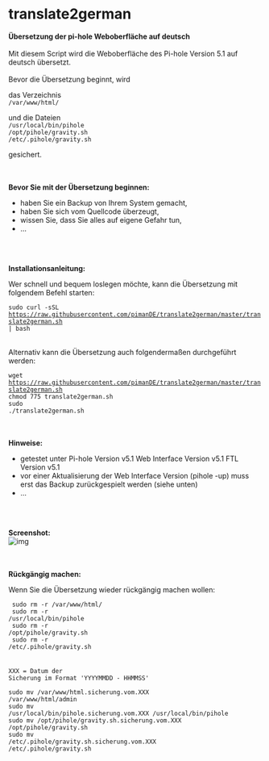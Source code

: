 # translate2german
**Übersetzung der pi-hole Weboberfläche auf deutsch**
<br>
<br>
Mit diesem Script wird die Weboberfläche des Pi-hole Version 5.1 auf deutsch übersetzt.
<br>
<br>
Bevor die Übersetzung beginnt, wird

das Verzeichnis<br>
`/var/www/html/`<br>

und die Dateien<br>
`/usr/local/bin/pihole`<br>
`/opt/pihole/gravity.sh`<br>
`/etc/.pihole/gravity.sh`<br>

gesichert.
<br>
<br>
<br>

**Bevor Sie mit der Übersetzung beginnen:**

* haben Sie ein Backup von Ihrem System gemacht,
* haben Sie sich vom Quellcode überzeugt,
* wissen Sie, dass Sie alles auf eigene Gefahr tun,
* ...
<br>
<br>

**Installationsanleitung:**

Wer schnell und bequem loslegen möchte, kann die Übersetzung mit folgendem Befehl starten:

<code>sudo curl -sSL https://raw.githubusercontent.com/pimanDE/translate2german/master/translate2german.sh | bash</code><br><br>

Alternativ kann die Übersetzung auch folgendermaßen durchgeführt werden:

<code>wget https://raw.githubusercontent.com/pimanDE/translate2german/master/translate2german.sh</code><br>
<code>chmod 775 translate2german.sh</code><br>
<code>sudo ./translate2german.sh</code><br>
<br>
<br>

**Hinweise:**

* getestet unter Pi-hole Version v5.1 Web Interface Version v5.1 FTL Version v5.1
* vor einer Aktualisierung der Web Interface Version (pihole -up) muss erst das Backup zurückgespielt werden (siehe unten)
* ...
<br>
<br>

**Screenshot:**
<br>
![img](https://raw.githubusercontent.com/pimanDE/translate2german/master/pihole-weboberfl%C3%A4che-auf-deutsch.png)
<br>
<br>
<br>

**Rückgängig machen:**

Wenn Sie die Übersetzung wieder rückgängig machen wollen:

<code> sudo rm -r /var/www/html/</code><br>
<code> sudo rm -r /usr/local/bin/pihole</code><br>
<code> sudo rm -r /opt/pihole/gravity.sh</code><br>
<code> sudo rm -r /etc/.pihole/gravity.sh</code><br>
<br>
<br>
<code>XXX = Datum der Sicherung im Format 'YYYYMMDD - HHMMSS'</code>

<code>sudo mv /var/www/html.sicherung.vom.XXX /var/www/html/admin</code><br>
<code>sudo mv /usr/local/bin/pihole.sicherung.vom.XXX /usr/local/bin/pihole</code><br>
<code>sudo mv /opt/pihole/gravity.sh.sicherung.vom.XXX /opt/pihole/gravity.sh</code><br>
<code>sudo mv /etc/.pihole/gravity.sh.sicherung.vom.XXX /etc/.pihole/gravity.sh</code><br>

